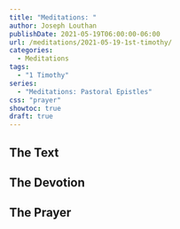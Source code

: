 ```yaml
---
title: "Meditations: "
author: Joseph Louthan
publishDate: 2021-05-19T06:00:00-06:00
url: /meditations/2021-05-19-1st-timothy/
categories:
  - Meditations
tags:
  - "1 Timothy"
series:
  - "Meditations: Pastoral Epistles"
css: "prayer"
showtoc: true
draft: true
---
```


## The Text


## The Devotion


## The Prayer

<div style="font-variant: small-caps;">

</div>

```text

```
